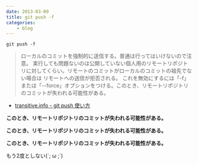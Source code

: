 ```yaml
---
date: 2013-03-09
title: git push -f
categories: 
    - blog
---
```


```shell
git push -f
```

> ローカルのコミットを強制的に送信する。普通は行ってはいけないので注意。 実行しても問題ないのは公開していない個人用のリモートリポジトリに対してくらい。リモートのコミットがローカルのコミットの祖先でない場合は リモートへの送信が拒否される。 これを無効にするには「-f」または「--force」オプションをつける。このとき、リモートリポジトリのコミットが失われる可能性がある。

+ [transitive.info - git push 使い方](http://transitive.info/article/git/command/push/)

__このとき、リモートリポジトリのコミットが失われる可能性がある。__

__このとき、リモートリポジトリのコミットが失われる可能性がある。__

__このとき、リモートリポジトリのコミットが失われる可能性がある。__

もう2度としない(´; ω ;`)
